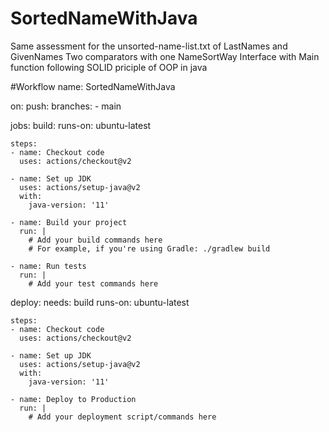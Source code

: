 # SortedNameWithJava
Same assessment for the unsorted-name-list.txt of LastNames and GivenNames
Two comparators with one NameSortWay Interface with Main function following SOLID priciple
of OOP in java

#Workflow
name: SortedNameWithJava

on:
  push:
    branches:
      - main

jobs:
  build:
    runs-on: ubuntu-latest

    steps:
    - name: Checkout code
      uses: actions/checkout@v2

    - name: Set up JDK
      uses: actions/setup-java@v2
      with:
        java-version: '11'

    - name: Build your project
      run: |
        # Add your build commands here
        # For example, if you're using Gradle: ./gradlew build

    - name: Run tests
      run: |
        # Add your test commands here

  deploy:
    needs: build
    runs-on: ubuntu-latest

    steps:
    - name: Checkout code
      uses: actions/checkout@v2

    - name: Set up JDK
      uses: actions/setup-java@v2
      with:
        java-version: '11'

    - name: Deploy to Production
      run: |
        # Add your deployment script/commands here
